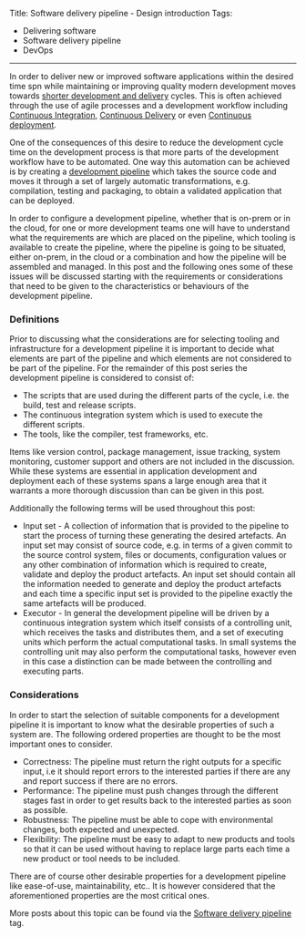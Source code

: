 Title: Software delivery pipeline - Design introduction
Tags:
  - Delivering software
  - Software delivery pipeline
  - DevOps
---

In order to deliver new or improved software applications within the desired
time spn while maintaining or improving quality modern development moves towards
[shorter development and delivery](https://techbeacon.com/doing-continuous-delivery-focus-first-reducing-release-cycle-times)
cycles. This is often achieved through the use of agile processes and a development
workflow including [Continuous Integration](https://en.wikipedia.org/wiki/Continuous_integration),
[Continuous Delivery](https://en.wikipedia.org/wiki/Continuous_delivery)
or even [Continuous deployment](https://www.agilealliance.org/glossary/continuous-deployment).

One of the consequences of this desire to reduce the development cycle time on the
development process is that more parts of the development workflow
have to be automated. One way this automation can be achieved is by creating a
[development pipeline](http://www.informit.com/articles/article.aspx?p=1621865&seqNum=2) which
takes the source code and moves it through a set of largely automatic transformations, e.g. compilation,
testing and packaging, to obtain a validated application that can be deployed.

In order to configure a development pipeline, whether that is on-prem or in the cloud, for
one or more development teams one will have to understand what the requirements are which
are placed on the pipeline, which tooling is available to create the pipeline, where
the pipeline is going to be situated, either on-prem, in the cloud or a combination and
how the pipeline will be assembled and managed. In this post and the following ones some of
these issues will be discussed starting with the requirements or considerations that need
to be given to the characteristics or behaviours of the development pipeline.

### Definitions

Prior to discussing what the considerations are for selecting tooling and infrastructure
for a development pipeline it is important to decide what elements are part of the pipeline
and which elements are not considered to be part of the pipeline. For the remainder of this
post series the development pipeline is considered to consist of:

- The scripts that are used during the different parts of the cycle, i.e. the build, test
  and release scripts.
- The continuous integration system which is used to execute the different scripts.
- The tools, like the compiler, test frameworks, etc.

Items like version control, package management, issue tracking, system monitoring,
customer support and others are not included in the discussion. While these systems
are essential in application development and deployment each of these systems spans
a large enough area that it warrants a more thorough discussion than can be given in
this post.

Additionally the following terms will be used throughout this post:

- Input set - A collection of information that is provided to the pipeline to start
  the process of turning these generating the desired artefacts. An input set may consist
  of source code, e.g. in terms of a given commit to the source control system, files or
  documents, configuration values or any other combination of information which is required
  to create, validate and deploy the product artefacts.
  An input set should contain all the information needed to generate and deploy the product
  artefacts and each time a specific input set is provided to the pipeline exactly the
  same artefacts will be produced.
- Executor - In general the development pipeline will be driven by a continuous integration
  system which itself consists of a controlling unit, which receives the tasks and distributes them,
  and a set of executing units which perform the actual computational tasks. In small systems
  the controlling unit may also perform the computational tasks, however even in this case
  a distinction can be made between the controlling and executing parts.

### Considerations

In order to start the selection of suitable components for a development pipeline
it is important to know what the desirable properties of such a system are. The following
ordered properties are thought to be the most important ones to consider.

- Correctness: The pipeline must return the right outputs for a specific input, i.e it
  should report errors to the interested parties if there are any and report success
  if there are no errors.
- Performance: The pipeline must push changes through the different stages fast
  in order to get results back to the interested parties as soon as possible.
- Robustness: The pipeline must be able to cope with environmental changes, both expected
  and unexpected.
- Flexibility: The pipeline must be easy to adapt to new products and tools so that it can
  be used without having to replace large parts each time a new product or tool needs to
  be included.

There are of course other desirable properties for a development pipeline like ease-of-use,
maintainability, etc.. It is however considered that the aforementioned properties are the
most critical ones.

More posts about this topic can be found via the
[Software delivery pipeline](/tags/software-delivery-pipeline.html) tag.